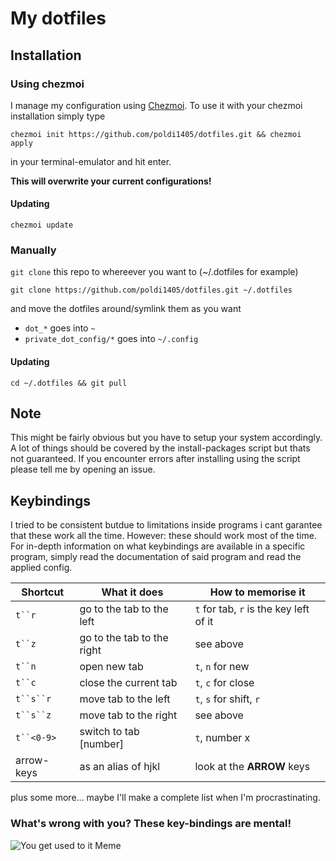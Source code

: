 # My dotfiles

## Installation

### Using chezmoi

I manage my configuration using [Chezmoi](https://chezmoi.io). To use it with
your chezmoi installation simply type

```
chezmoi init https://github.com/poldi1405/dotfiles.git && chezmoi apply
```
in your terminal-emulator and hit enter.

**This will overwrite your current configurations!**

#### Updating

`chezmoi update`

### Manually

`git clone` this repo to whereever you want to (~/.dotfiles for example)

```
git clone https://github.com/poldi1405/dotfiles.git ~/.dotfiles
```

and move the dotfiles around/symlink them as you want

- `dot_*` goes into `~`
- `private_dot_config/*` goes into `~/.config`

#### Updating

`cd ~/.dotfiles && git pull`

## Note

This might be fairly obvious but you have to setup your system accordingly. A
lot of things should be covered by the install-packages script but thats not
guaranteed. If you encounter errors after installing using the script please
tell me by opening an issue.

## Keybindings

I tried to be consistent butdue to limitations inside programs i cant garantee
that these work all the time. However: these should work most of the time. For
in-depth information on what keybindings are available in a specific program,
simply read the documentation of said program and read the applied config.

| Shortcut | What it does              | How to memorise it |
|----------|---------------------------|--------------------|
| `t``r`   | go to the tab to the left | `t` for tab, `r` is the key left of it|
| `t``z`   | go to the tab to the right| see above          |
| `t``n`   | open new tab              | `t`, `n` for new   |
| `t``c`   | close the current tab     | `t`, `c` for close |
| `t``s``r`| move tab to the left      | `t`, `s` for shift, `r`|
| `t``s``z`| move tab to the right     | see above          |
| `t``<0-9>`| switch to tab [number]   | `t`, number x      |
| arrow-keys| as an alias of hjkl      | look at the **ARROW** keys|

plus some more... maybe I'll make a complete list when I'm procrastinating.

### What's wrong with you? These key-bindings are mental!

![You get used to it Meme](https://web.archive.org/save/_embed/https://pbs.twimg.com/media/DpR84lqVAAAfx3l.jpg)
